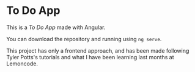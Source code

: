# To Do App

This is a *To Do App* made with Angular. 

You can download the repository and running using ```ng serve```. 

This project has only a frontend approach, and has been made following Tyler Potts's tutorials and what I have been learning last months at Lemoncode. 
